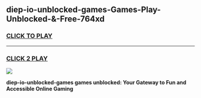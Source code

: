 
## diep-io-unblocked-games-Games-Play-Unblocked-&-Free-764xd
<h3>
<a href="https://premium76.site?title=diep-io-unblocked-games&ref=24A">CLICK TO PLAY</a></h3>
<hr>

<h3>
<a href="https://premium76.site?title=diep-io-unblocked-games&ref=24A">CLICK 2 PLAY</a>
  
</h3>

<a href="https://premium76.site?title=diep-io-unblocked-games&ref=24A"><img src="https://clearcache.store/games.png"></a>


**diep-io-unblocked-games games unblocked: Your Gateway to Fun and Accessible Online Gaming**
